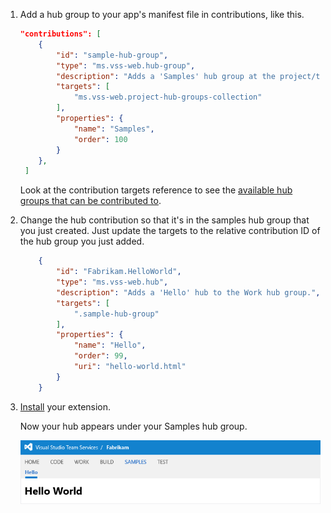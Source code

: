 1. Add a hub group to your app's manifest file in contributions, like this.

    ```json
    "contributions": [
        {
            "id": "sample-hub-group",
            "type": "ms.vss-web.hub-group",
            "description": "Adds a 'Samples' hub group at the project/team-level",
            "targets": [
                "ms.vss-web.project-hub-groups-collection"
            ],
            "properties": {
                "name": "Samples",
                "order": 100
            }
        },
     ]
    ```

	Look at the contribution targets reference to see the [available hub groups that can be contributed to](/previous-versions/azure/devops/docs/extend/reference/targets/overview#targets).

2. Change the hub contribution so that it's in the samples hub group that you just created. Just update the targets to the relative contribution ID of the hub group you just added.

    ```json
        {
            "id": "Fabrikam.HelloWorld",
            "type": "ms.vss-web.hub",
            "description": "Adds a 'Hello' hub to the Work hub group.",
            "targets": [
                ".sample-hub-group"
            ],
            "properties": {
                "name": "Hello",
                "order": 99,
                "uri": "hello-world.html"
            }
        }
    ```

4. [Install](../../develop/install.md) your extension.

   Now your hub appears under your Samples hub group.

   ![Hello hub in the Samples hub group](../../media-procedures/create-hub-group/hub-group.png)
